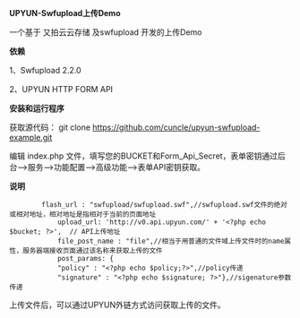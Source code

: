 **UPYUN-Swfupload上传Demo**

一个基于 又拍云云存储 及swfupload 开发的上传Demo

**依赖**

1、Swfupload 2.2.0

2、UPYUN HTTP FORM API

**安装和运行程序**

获取源代码： git clone https://github.com/cuncle/upyun-swfupload-example.git

编辑 index.php 文件，填写您的BUCKET和Form_Api_Secret，表单密钥通过后台——>服务——>功能配置——>高级功能——>表单API密钥获取。

**说明**

```
        flash_url : "swfupload/swfupload.swf",//swfupload.swf文件的绝对或相对地址，相对地址是指相对于当前的页面地址
			upload_url: 'http://v0.api.upyun.com/' + '<?php echo $bucket; ?>',	// API上传地址
			file_post_name : "file",//相当于用普通的文件域上传文件时的name属性，服务器端接收页面通过该名称来获取上传的文件
			post_params: {
			"policy" : "<?php echo $policy;?>",//policy传递
			"signature" : "<?php echo $signature; ?>"},//sigenature参数传递
```

上传文件后，可以通过UPYUN外链方式访问获取上传的文件。
